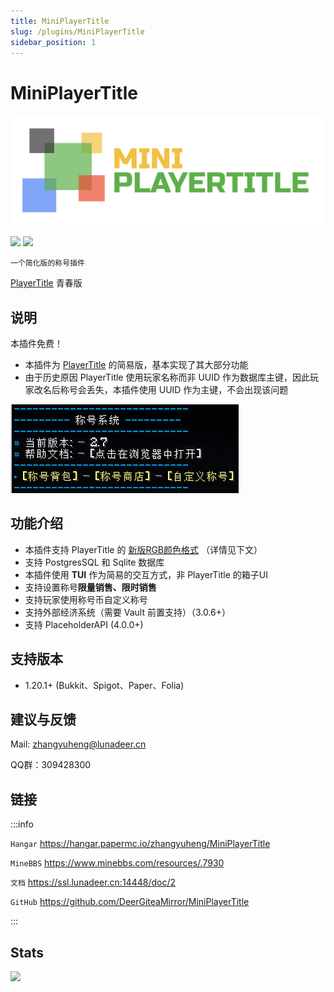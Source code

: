 ```yaml
---
title: MiniPlayerTitle
slug: /plugins/MiniPlayerTitle
sidebar_position: 1
---
```


# MiniPlayerTitle

![](_images/MiniPlayerTitle/MiniPlayerTitle-1.png)

[![](https://img.shields.io/github/languages/code-size/DeerGiteaMirror/MiniPlayerTitle)](https://github.com/DeerGiteaMirror/MiniPlayerTitle)
[![](https://img.shields.io/github/license/DeerGiteaMirror/MiniPlayerTitle)](https://github.com/DeerGiteaMirror/MiniPlayerTitle/blob/main/LICENSE)

```text
一个简化版的称号插件
```

[PlayerTitle](https://ricedoc.handyplus.cn/wiki/PlayerTitle/) 青春版

## 说明

本插件免费！

- 本插件为 [PlayerTitle](https://ricedoc.handyplus.cn/wiki/PlayerTitle/) 的简易版，基本实现了其大部分功能
- 由于历史原因 PlayerTitle 使用玩家名称而非 UUID 作为数据库主键，因此玩家改名后称号会丢失，本插件使用 UUID 作为主键，不会出现该问题

![](_images/MiniPlayerTitle/MiniPlayerTitle-2.png)

## 功能介绍

- 本插件支持 PlayerTitle 的 [新版RGB颜色格式](https://ricedoc.handyplus.cn/wiki/PlayerTitle/rgb/#新版本格式) （详情见下文）
- 支持 PostgresSQL 和 Sqlite 数据库
- 本插件使用 **TUI** 作为简易的交互方式，非 PlayerTitle 的箱子UI
- 支持设置称号**限量销售、限时销售**
- 支持玩家使用称号币自定义称号
- 支持外部经济系统（需要 Vault 前置支持）（3.0.6+）
- 支持 PlaceholderAPI (4.0.0+)

## 支持版本

- 1.20.1+ (Bukkit、Spigot、Paper、Folia)

## 建议与反馈

Mail: [zhangyuheng@lunadeer.cn](mailto:zhangyuheng@lunadeer.cn)

QQ群：309428300

## 链接

:::info

`Hangar` https://hangar.papermc.io/zhangyuheng/MiniPlayerTitle

`MineBBS` https://www.minebbs.com/resources/.7930

`文档` https://ssl.lunadeer.cn:14448/doc/2

`GitHub` https://github.com/DeerGiteaMirror/MiniPlayerTitle

:::

## Stats

[![](https://bstats.org/signatures/bukkit/MiniPlayerTitle.svg)](https://bstats.org/plugin/bukkit/MiniPlayerTitle/21444)
